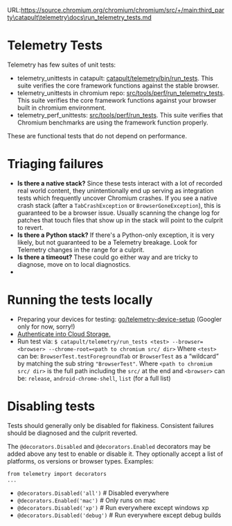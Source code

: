URL:https://source.chromium.org/chromium/chromium/src/+/main:third_party\catapult\telemetry\docs\run_telemetry_tests.md
# Telemetry Tests

Telemetry has few suites of unit tests:
* telemetry_unittests in catapult: [catapult/telemetry/bin/run_tests](https://github.com/catapult-project/catapult/blob/master/telemetry/bin/run_tests). This suite verifies the core framework functions against the stable browser.
* telemetry_unittests in chromium repo: [src/tools/perf/run_telemetry_tests](https://cs.chromium.org/chromium/src/tools/perf/run_telemetry_tests). This suite verifies the core framework functions against your browser built in chromium environment.
* telemetry_perf_unittests: [src/tools/perf/run_tests](https://cs.chromium.org/chromium/src/tools/perf/run_tests). This suite verifies that Chromium benchmarks are using the framework function properly.

These are functional tests that do not depend on performance.

# Triaging failures
* **Is there a native stack?** Since these tests interact with a lot of recorded real world content, they unintentionally end up serving as integration tests which frequently uncover Chromium crashes. If you see a native crash stack (after a `TabCrashException` or `BrowserGoneException`), this is guaranteed to be a browser issue. Usually scanning the change log for patches that touch files that show up in the stack will point to the culprit to revert.
* **Is there a Python stack?** If there's a Python-only exception, it is very likely, but not guaranteed to be a Telemetry breakage. Look for Telemetry changes in the range for a culprit.
* **Is there a timeout?** These could go either way and are tricky to diagnose, move on to local diagnostics.
*
# Running the tests locally
* Preparing your devices for testing: [go/telemetry-device-setup](http://go/telemetry-device-setup) (Googler only for now, sorry!)
* [Authenticate into Cloud Storage.](https://sites.google.com/a/chromium.org/dev/developers/telemetry/upload_to_cloud_storage)
* Run test via:
     `$ catapult/telemetry/run_tests <test> --browser=<browser> --chrome-root=<path to chromium src/ dir>`
Where `<test>` can be: `BrowserTest.testForegroundTab` or `BrowserTest` as a “wildcard” by matching the sub string `"BrowserTest"`.
Where `<path to chromium src/ dir>` is the full path including the `src/` at the end and `<browser>` can be: `release`, `android-chrome-shell`, `list` (for a full list)

# Disabling tests

Tests should generally only be disabled for flakiness. Consistent failures should be diagnosed and the culprit reverted.

The `@decorators.Disabled` and `@decorators.Enabled` decorators may be added above any test to enable or disable it. They optionally accept a list of platforms, os versions or browser types. Examples:
```
from telemetry import decorators
...
```
* `@decorators.Disabled('all')`    # Disabled everywhere
* `@decorators.Enabled('mac')`     # Only runs on mac
* `@decorators.Disabled('xp')`     # Run everywhere except windows xp
* `@decorators.Disabled('debug')`  # Run everywhere except debug builds
